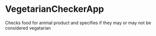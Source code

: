 # VegetarianCheckerApp
 Checks food for animal product and specifies if they may or may not be considered vegatarian
